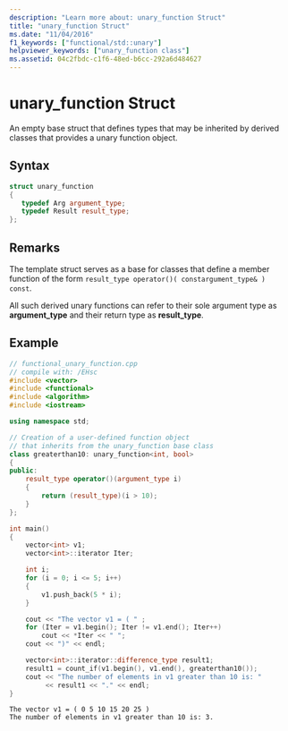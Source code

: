 ```yaml
---
description: "Learn more about: unary_function Struct"
title: "unary_function Struct"
ms.date: "11/04/2016"
f1_keywords: ["functional/std::unary"]
helpviewer_keywords: ["unary_function class"]
ms.assetid: 04c2fbdc-c1f6-48ed-b6cc-292a6d484627
---
```

# unary_function Struct

An empty base struct that defines types that may be inherited by derived classes that provides a unary function object.

## Syntax

```cpp
struct unary_function
{
   typedef Arg argument_type;
   typedef Result result_type;
};
```

## Remarks

The template struct serves as a base for classes that define a member function of the form `result_type operator()( constargument_type& ) const`.

All such derived unary functions can refer to their sole argument type as **argument_type** and their return type as **result_type**.

## Example

```cpp
// functional_unary_function.cpp
// compile with: /EHsc
#include <vector>
#include <functional>
#include <algorithm>
#include <iostream>

using namespace std;

// Creation of a user-defined function object
// that inherits from the unary_function base class
class greaterthan10: unary_function<int, bool>
{
public:
    result_type operator()(argument_type i)
    {
        return (result_type)(i > 10);
    }
};

int main()
{
    vector<int> v1;
    vector<int>::iterator Iter;

    int i;
    for (i = 0; i <= 5; i++)
    {
        v1.push_back(5 * i);
    }

    cout << "The vector v1 = ( " ;
    for (Iter = v1.begin(); Iter != v1.end(); Iter++)
        cout << *Iter << " ";
    cout << ")" << endl;

    vector<int>::iterator::difference_type result1;
    result1 = count_if(v1.begin(), v1.end(), greaterthan10());
    cout << "The number of elements in v1 greater than 10 is: "
         << result1 << "." << endl;
}
```

```Output
The vector v1 = ( 0 5 10 15 20 25 )
The number of elements in v1 greater than 10 is: 3.
```
